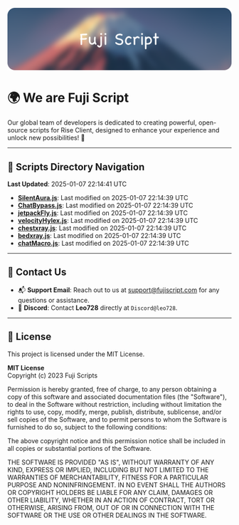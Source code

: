 ![Banner](.github/b.webp)

# 🌍 **We are Fuji Script**

Our global team of developers is dedicated to creating powerful, open-source scripts for Rise Client, designed to enhance your experience and unlock new possibilities! 🌟

---
<!-- SCRIPTS_NAVIGATION_START -->
## 📂 **Scripts Directory Navigation**

**Last Updated**: 2025-01-07 22:14:41 UTC

- **[SilentAura.js](scripts/SilentAura.js)**: Last modified on 2025-01-07 22:14:39 UTC
- **[ChatBypass.js](scripts/ChatBypass.js)**: Last modified on 2025-01-07 22:14:39 UTC
- **[jetpackFly.js](scripts/jetpackFly.js)**: Last modified on 2025-01-07 22:14:39 UTC
- **[velocityHylex.js](scripts/velocityHylex.js)**: Last modified on 2025-01-07 22:14:39 UTC
- **[chestxray.js](scripts/chestxray.js)**: Last modified on 2025-01-07 22:14:39 UTC
- **[bedxray.js](scripts/bedxray.js)**: Last modified on 2025-01-07 22:14:39 UTC
- **[chatMacro.js](scripts/chatMacro.js)**: Last modified on 2025-01-07 22:14:39 UTC

<!-- SCRIPTS_NAVIGATION_END -->

---

## 💬 **Contact Us**  
- 📬 **Support Email**: Reach out to us at [support@fujiscript.com](mailto:support@fujiscript.com) for any questions or assistance.  
- 💬 **Discord**: Contact **Leo728** directly at `Discord@leo728`.

---

## 📜 **License**

This project is licensed under the MIT License.  

**MIT License**  
Copyright (c) 2023 Fuji Scripts  

Permission is hereby granted, free of charge, to any person obtaining a copy of this software and associated documentation files (the "Software"), to deal in the Software without restriction, including without limitation the rights to use, copy, modify, merge, publish, distribute, sublicense, and/or sell copies of the Software, and to permit persons to whom the Software is furnished to do so, subject to the following conditions:  

The above copyright notice and this permission notice shall be included in all copies or substantial portions of the Software.  

THE SOFTWARE IS PROVIDED "AS IS", WITHOUT WARRANTY OF ANY KIND, EXPRESS OR IMPLIED, INCLUDING BUT NOT LIMITED TO THE WARRANTIES OF MERCHANTABILITY, FITNESS FOR A PARTICULAR PURPOSE AND NONINFRINGEMENT. IN NO EVENT SHALL THE AUTHORS OR COPYRIGHT HOLDERS BE LIABLE FOR ANY CLAIM, DAMAGES OR OTHER LIABILITY, WHETHER IN AN ACTION OF CONTRACT, TORT OR OTHERWISE, ARISING FROM, OUT OF OR IN CONNECTION WITH THE SOFTWARE OR THE USE OR OTHER DEALINGS IN THE SOFTWARE.  
